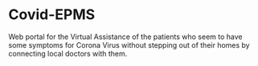 # Covid-EPMS
Web portal for the Virtual Assistance of the patients who seem to have some symptoms for Corona Virus without stepping out of their homes by connecting local doctors with them.
